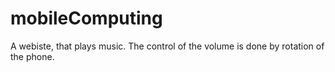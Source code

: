 # mobileComputing
A webiste, that plays music. The control of the volume is done by rotation of the phone.
